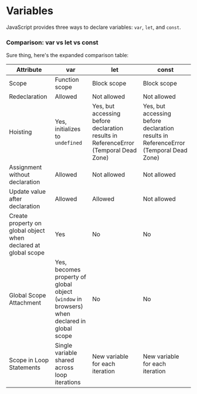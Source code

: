 # Variables

JavaScript provides three ways to declare variables: `var`, `let`, and `const`.

### Comparison: var vs let vs const
Sure thing, here's the expanded comparison table:

| Attribute | var | let | const |
|---|---|---|---|
| Scope | Function scope | Block scope | Block scope |
| Redeclaration | Allowed | Not allowed | Not allowed |
| Hoisting | Yes, initializes to `undefined` | Yes, but accessing before declaration results in ReferenceError (Temporal Dead Zone) | Yes, but accessing before declaration results in ReferenceError (Temporal Dead Zone) |
| Assignment without declaration | Allowed | Not allowed | Not allowed |
| Update value after declaration | Allowed | Allowed | Not allowed |
| Create property on global object when declared at global scope | Yes | No | No |
| Global Scope Attachment | Yes, becomes property of global object (`window` in browsers) when declared in global scope | No | No |
| Scope in Loop Statements | Single variable shared across loop iterations | New variable for each iteration | New variable for each iteration |
